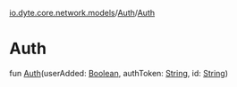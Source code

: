 [io.dyte.core.network.models](../index.md)/[Auth](index.md)/[Auth](-auth.md)

# Auth


fun [Auth](-auth.md)(userAdded: [Boolean](https://kotlinlang.org/api/latest/jvm/stdlib/kotlin/-boolean/index.html), authToken: [String](https://kotlinlang.org/api/latest/jvm/stdlib/kotlin/-string/index.html), id: [String](https://kotlinlang.org/api/latest/jvm/stdlib/kotlin/-string/index.html))
